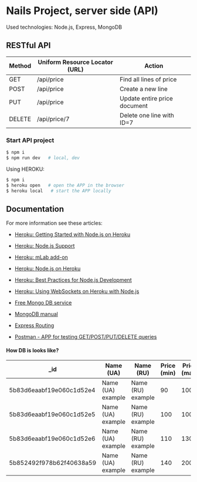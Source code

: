 # Nails Project, server side (API)

Used technologies: Node.js, Express, MongoDB


## RESTful API

| Method | Uniform Resource Locator (URL) | Action |
| ------ | ------ | ------ |
| GET | /api/price | Find all lines of price |
| POST | /api/price | Create a new line |
| PUT | /api/price | Update entire price document |
| DELETE | /api/price/7 | Delete one line with ID=7 |


### Start API project

```sh
$ npm i
$ npm run dev   # local, dev
```

Using HEROKU:

```sh
$ npm i
$ heroku open   # open the APP in the browser
$ heroku local   # start the APP locally
```


## Documentation

For more information see these articles:

- [Heroku: Getting Started with Node.js on Heroku](https://devcenter.heroku.com/articles/getting-started-with-nodejs)
- [Heroku: Node.js Support](https://devcenter.heroku.com/articles/nodejs-support)
- [Heroku: mLab add-on](https://devcenter.heroku.com/articles/mongolab)
- [Heroku: Node.js on Heroku](https://devcenter.heroku.com/categories/nodejs)
- [Heroku: Best Practices for Node.js Development](https://devcenter.heroku.com/articles/node-best-practices)
- [Heroku: Using WebSockets on Heroku with Node.js](https://devcenter.heroku.com/articles/node-websockets)

- [Free Mongo DB service](https://mlab.com)
- [MongoDB manual](https://docs.mongodb.com/manual/)
- [Express Routing](http://expressjs.com/ru/guide/routing.html)
- [Postman - APP for testing GET/POST/PUT/DELETE queries](https://www.getpostman.com)


#### How DB is looks like?

| _id | Name (UA) | Name (RU) | Price (min) | Price (max) | isVisible |
| ------ | ------ | ------ | ------ | ------ | ------ |
| 5b83d6eaabf19e060c1d52e4 | Name (UA) example | Name (RU) example | 90 | 100 | true |
| 5b83d6eaabf19e060c1d52e5 | Name (UA) example | Name (RU) example | 100 | 100 | true |
| 5b83d6eaabf19e060c1d52e6 | Name (UA) example | Name (RU) example | 110 | 130 | false |
| 5b852492f978b62f40638a59 | Name (UA) example | Name (RU) example | 140 | 2000 | true |